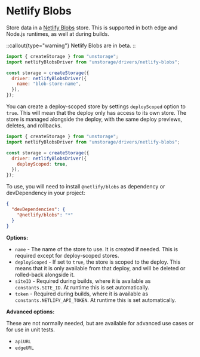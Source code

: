 # Netlify Blobs

Store data in a [Netlify Blobs](https://docs.netlify.com/blobs/overview/) store. This is supported in both edge and Node.js runtimes, as well at during builds.

::callout{type="warning"}
Netlify Blobs are in beta.
::

```js
import { createStorage } from "unstorage";
import netlifyBlobsDriver from "unstorage/drivers/netlify-blobs";

const storage = createStorage({
  driver: netlifyBlobsDriver({
    name: "blob-store-name",
  }),
});
```

You can create a deploy-scoped store by settings `deployScoped` option to `true`. This will mean that the deploy only has access to its own store. The store is managed alongside the deploy, with the same deploy previews, deletes, and rollbacks.

```js
import { createStorage } from "unstorage";
import netlifyBlobsDriver from "unstorage/drivers/netlify-blobs";

const storage = createStorage({
  driver: netlifyBlobsDriver({
    deployScoped: true,
  }),
});
```

To use, you will need to install `@netlify/blobs` as dependency or devDependency in your project:

```json
{
  "devDependencies": {
    "@netlify/blobs": "*"
  }
}
```

**Options:**

- `name` - The name of the store to use. It is created if needed. This is required except for deploy-scoped stores.
- `deployScoped` - If set to `true`, the store is scoped to the deploy. This means that it is only available from that deploy, and will be deleted or rolled-back alongside it.
- `siteID` - Required during builds, where it is available as `constants.SITE_ID`. At runtime this is set automatically.
- `token` - Required during builds, where it is available as `constants.NETLIFY_API_TOKEN`. At runtime this is set automatically.

**Advanced options:**

These are not normally needed, but are available for advanced use cases or for use in unit tests.

- `apiURL`
- `edgeURL`
